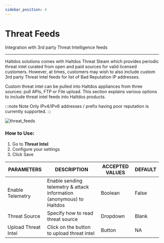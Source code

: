 ```yaml
---
sidebar_position: 4
---
```


# Threat Feeds

Integration with 3rd party Threat Intelligence feeds

---

Haltdos solutions comes with Haltdos Threat Steam which provides periodic threat intel curated from open and paid sources for valid licensed customers. However, at times, customers may wish to also include custom 3rd party Threat Intel feeds for list of Bad Reputation IP addresses.

Custom threat intel can be pulled into Haltdos appliances from three sources: pull APIs, FTP or File upload. This section explains various options to include threat intel feeds into Haltdos products.

:::note Note
Only IPv4/IPv6 addresses / prefix having poor reputation is currently supported.
:::

![threat_feeds](/img/platform/threat_feeds1.png)

### How to Use:

1. Go to **Threat Intel**
2. Configure your settings
3. Click Save

| PARAMETERS          | DESCRIPTION                                                          | ACCEPTED VALUES | DEFAULT |
|---------------------|----------------------------------------------------------------------|-----------------|---------|
| Enable Telemetry    | Enable sending telemetry & attack information (anonymous) to Haltdos | Boolean         | False   |
| Threat Source       | Specify how to read threat source                                    | Dropdown        | Blank   |
| Upload Threat Intel | Click on the button to upload threat intel                           | Button          | NA      |

